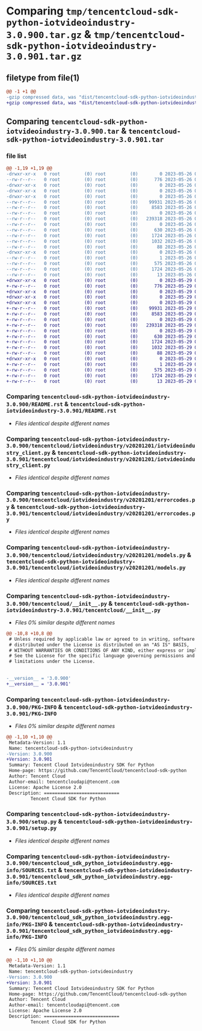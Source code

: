 # Comparing `tmp/tencentcloud-sdk-python-iotvideoindustry-3.0.900.tar.gz` & `tmp/tencentcloud-sdk-python-iotvideoindustry-3.0.901.tar.gz`

## filetype from file(1)

```diff
@@ -1 +1 @@
-gzip compressed data, was "dist/tencentcloud-sdk-python-iotvideoindustry-3.0.900.tar", last modified: Fri May 26 02:21:42 2023, max compression
+gzip compressed data, was "dist/tencentcloud-sdk-python-iotvideoindustry-3.0.901.tar", last modified: Mon May 29 02:30:28 2023, max compression
```

## Comparing `tencentcloud-sdk-python-iotvideoindustry-3.0.900.tar` & `tencentcloud-sdk-python-iotvideoindustry-3.0.901.tar`

### file list

```diff
@@ -1,19 +1,19 @@
-drwxr-xr-x   0 root         (0) root         (0)        0 2023-05-26 02:21:42.000000 tencentcloud-sdk-python-iotvideoindustry-3.0.900/
--rw-r--r--   0 root         (0) root         (0)      776 2023-05-26 02:21:42.000000 tencentcloud-sdk-python-iotvideoindustry-3.0.900/README.rst
-drwxr-xr-x   0 root         (0) root         (0)        0 2023-05-26 02:21:42.000000 tencentcloud-sdk-python-iotvideoindustry-3.0.900/tencentcloud/
-drwxr-xr-x   0 root         (0) root         (0)        0 2023-05-26 02:21:42.000000 tencentcloud-sdk-python-iotvideoindustry-3.0.900/tencentcloud/iotvideoindustry/
-drwxr-xr-x   0 root         (0) root         (0)        0 2023-05-26 02:21:42.000000 tencentcloud-sdk-python-iotvideoindustry-3.0.900/tencentcloud/iotvideoindustry/v20201201/
--rw-r--r--   0 root         (0) root         (0)    99931 2023-05-26 02:21:42.000000 tencentcloud-sdk-python-iotvideoindustry-3.0.900/tencentcloud/iotvideoindustry/v20201201/iotvideoindustry_client.py
--rw-r--r--   0 root         (0) root         (0)     8583 2023-05-26 02:21:42.000000 tencentcloud-sdk-python-iotvideoindustry-3.0.900/tencentcloud/iotvideoindustry/v20201201/errorcodes.py
--rw-r--r--   0 root         (0) root         (0)        0 2023-05-26 02:21:42.000000 tencentcloud-sdk-python-iotvideoindustry-3.0.900/tencentcloud/iotvideoindustry/v20201201/__init__.py
--rw-r--r--   0 root         (0) root         (0)   239318 2023-05-26 02:21:42.000000 tencentcloud-sdk-python-iotvideoindustry-3.0.900/tencentcloud/iotvideoindustry/v20201201/models.py
--rw-r--r--   0 root         (0) root         (0)        0 2023-05-26 02:21:42.000000 tencentcloud-sdk-python-iotvideoindustry-3.0.900/tencentcloud/iotvideoindustry/__init__.py
--rw-r--r--   0 root         (0) root         (0)      630 2023-05-26 02:21:42.000000 tencentcloud-sdk-python-iotvideoindustry-3.0.900/tencentcloud/__init__.py
--rw-r--r--   0 root         (0) root         (0)     1724 2023-05-26 02:21:42.000000 tencentcloud-sdk-python-iotvideoindustry-3.0.900/PKG-INFO
--rw-r--r--   0 root         (0) root         (0)     1032 2023-05-26 02:21:42.000000 tencentcloud-sdk-python-iotvideoindustry-3.0.900/setup.py
--rw-r--r--   0 root         (0) root         (0)       88 2023-05-26 02:21:42.000000 tencentcloud-sdk-python-iotvideoindustry-3.0.900/setup.cfg
-drwxr-xr-x   0 root         (0) root         (0)        0 2023-05-26 02:21:42.000000 tencentcloud-sdk-python-iotvideoindustry-3.0.900/tencentcloud_sdk_python_iotvideoindustry.egg-info/
--rw-r--r--   0 root         (0) root         (0)        1 2023-05-26 02:21:42.000000 tencentcloud-sdk-python-iotvideoindustry-3.0.900/tencentcloud_sdk_python_iotvideoindustry.egg-info/dependency_links.txt
--rw-r--r--   0 root         (0) root         (0)      575 2023-05-26 02:21:42.000000 tencentcloud-sdk-python-iotvideoindustry-3.0.900/tencentcloud_sdk_python_iotvideoindustry.egg-info/SOURCES.txt
--rw-r--r--   0 root         (0) root         (0)     1724 2023-05-26 02:21:42.000000 tencentcloud-sdk-python-iotvideoindustry-3.0.900/tencentcloud_sdk_python_iotvideoindustry.egg-info/PKG-INFO
--rw-r--r--   0 root         (0) root         (0)       13 2023-05-26 02:21:42.000000 tencentcloud-sdk-python-iotvideoindustry-3.0.900/tencentcloud_sdk_python_iotvideoindustry.egg-info/top_level.txt
+drwxr-xr-x   0 root         (0) root         (0)        0 2023-05-29 02:30:28.000000 tencentcloud-sdk-python-iotvideoindustry-3.0.901/
+-rw-r--r--   0 root         (0) root         (0)      776 2023-05-29 02:30:27.000000 tencentcloud-sdk-python-iotvideoindustry-3.0.901/README.rst
+drwxr-xr-x   0 root         (0) root         (0)        0 2023-05-29 02:30:28.000000 tencentcloud-sdk-python-iotvideoindustry-3.0.901/tencentcloud/
+drwxr-xr-x   0 root         (0) root         (0)        0 2023-05-29 02:30:28.000000 tencentcloud-sdk-python-iotvideoindustry-3.0.901/tencentcloud/iotvideoindustry/
+drwxr-xr-x   0 root         (0) root         (0)        0 2023-05-29 02:30:28.000000 tencentcloud-sdk-python-iotvideoindustry-3.0.901/tencentcloud/iotvideoindustry/v20201201/
+-rw-r--r--   0 root         (0) root         (0)    99931 2023-05-29 02:30:27.000000 tencentcloud-sdk-python-iotvideoindustry-3.0.901/tencentcloud/iotvideoindustry/v20201201/iotvideoindustry_client.py
+-rw-r--r--   0 root         (0) root         (0)     8583 2023-05-29 02:30:27.000000 tencentcloud-sdk-python-iotvideoindustry-3.0.901/tencentcloud/iotvideoindustry/v20201201/errorcodes.py
+-rw-r--r--   0 root         (0) root         (0)        0 2023-05-29 02:30:27.000000 tencentcloud-sdk-python-iotvideoindustry-3.0.901/tencentcloud/iotvideoindustry/v20201201/__init__.py
+-rw-r--r--   0 root         (0) root         (0)   239318 2023-05-29 02:30:27.000000 tencentcloud-sdk-python-iotvideoindustry-3.0.901/tencentcloud/iotvideoindustry/v20201201/models.py
+-rw-r--r--   0 root         (0) root         (0)        0 2023-05-29 02:30:28.000000 tencentcloud-sdk-python-iotvideoindustry-3.0.901/tencentcloud/iotvideoindustry/__init__.py
+-rw-r--r--   0 root         (0) root         (0)      630 2023-05-29 02:30:27.000000 tencentcloud-sdk-python-iotvideoindustry-3.0.901/tencentcloud/__init__.py
+-rw-r--r--   0 root         (0) root         (0)     1724 2023-05-29 02:30:28.000000 tencentcloud-sdk-python-iotvideoindustry-3.0.901/PKG-INFO
+-rw-r--r--   0 root         (0) root         (0)     1032 2023-05-29 02:30:27.000000 tencentcloud-sdk-python-iotvideoindustry-3.0.901/setup.py
+-rw-r--r--   0 root         (0) root         (0)       88 2023-05-29 02:30:28.000000 tencentcloud-sdk-python-iotvideoindustry-3.0.901/setup.cfg
+drwxr-xr-x   0 root         (0) root         (0)        0 2023-05-29 02:30:28.000000 tencentcloud-sdk-python-iotvideoindustry-3.0.901/tencentcloud_sdk_python_iotvideoindustry.egg-info/
+-rw-r--r--   0 root         (0) root         (0)        1 2023-05-29 02:30:28.000000 tencentcloud-sdk-python-iotvideoindustry-3.0.901/tencentcloud_sdk_python_iotvideoindustry.egg-info/dependency_links.txt
+-rw-r--r--   0 root         (0) root         (0)      575 2023-05-29 02:30:28.000000 tencentcloud-sdk-python-iotvideoindustry-3.0.901/tencentcloud_sdk_python_iotvideoindustry.egg-info/SOURCES.txt
+-rw-r--r--   0 root         (0) root         (0)     1724 2023-05-29 02:30:28.000000 tencentcloud-sdk-python-iotvideoindustry-3.0.901/tencentcloud_sdk_python_iotvideoindustry.egg-info/PKG-INFO
+-rw-r--r--   0 root         (0) root         (0)       13 2023-05-29 02:30:28.000000 tencentcloud-sdk-python-iotvideoindustry-3.0.901/tencentcloud_sdk_python_iotvideoindustry.egg-info/top_level.txt
```

### Comparing `tencentcloud-sdk-python-iotvideoindustry-3.0.900/README.rst` & `tencentcloud-sdk-python-iotvideoindustry-3.0.901/README.rst`

 * *Files identical despite different names*

### Comparing `tencentcloud-sdk-python-iotvideoindustry-3.0.900/tencentcloud/iotvideoindustry/v20201201/iotvideoindustry_client.py` & `tencentcloud-sdk-python-iotvideoindustry-3.0.901/tencentcloud/iotvideoindustry/v20201201/iotvideoindustry_client.py`

 * *Files identical despite different names*

### Comparing `tencentcloud-sdk-python-iotvideoindustry-3.0.900/tencentcloud/iotvideoindustry/v20201201/errorcodes.py` & `tencentcloud-sdk-python-iotvideoindustry-3.0.901/tencentcloud/iotvideoindustry/v20201201/errorcodes.py`

 * *Files identical despite different names*

### Comparing `tencentcloud-sdk-python-iotvideoindustry-3.0.900/tencentcloud/iotvideoindustry/v20201201/models.py` & `tencentcloud-sdk-python-iotvideoindustry-3.0.901/tencentcloud/iotvideoindustry/v20201201/models.py`

 * *Files identical despite different names*

### Comparing `tencentcloud-sdk-python-iotvideoindustry-3.0.900/tencentcloud/__init__.py` & `tencentcloud-sdk-python-iotvideoindustry-3.0.901/tencentcloud/__init__.py`

 * *Files 0% similar despite different names*

```diff
@@ -10,8 +10,8 @@
 # Unless required by applicable law or agreed to in writing, software
 # distributed under the License is distributed on an "AS IS" BASIS,
 # WITHOUT WARRANTIES OR CONDITIONS OF ANY KIND, either express or implied.
 # See the License for the specific language governing permissions and
 # limitations under the License.
 
 
-__version__ = '3.0.900'
+__version__ = '3.0.901'
```

### Comparing `tencentcloud-sdk-python-iotvideoindustry-3.0.900/PKG-INFO` & `tencentcloud-sdk-python-iotvideoindustry-3.0.901/PKG-INFO`

 * *Files 0% similar despite different names*

```diff
@@ -1,10 +1,10 @@
 Metadata-Version: 1.1
 Name: tencentcloud-sdk-python-iotvideoindustry
-Version: 3.0.900
+Version: 3.0.901
 Summary: Tencent Cloud Iotvideoindustry SDK for Python
 Home-page: https://github.com/TencentCloud/tencentcloud-sdk-python
 Author: Tencent Cloud
 Author-email: tencentcloudapi@tencent.com
 License: Apache License 2.0
 Description: ============================
         Tencent Cloud SDK for Python
```

### Comparing `tencentcloud-sdk-python-iotvideoindustry-3.0.900/setup.py` & `tencentcloud-sdk-python-iotvideoindustry-3.0.901/setup.py`

 * *Files identical despite different names*

### Comparing `tencentcloud-sdk-python-iotvideoindustry-3.0.900/tencentcloud_sdk_python_iotvideoindustry.egg-info/SOURCES.txt` & `tencentcloud-sdk-python-iotvideoindustry-3.0.901/tencentcloud_sdk_python_iotvideoindustry.egg-info/SOURCES.txt`

 * *Files identical despite different names*

### Comparing `tencentcloud-sdk-python-iotvideoindustry-3.0.900/tencentcloud_sdk_python_iotvideoindustry.egg-info/PKG-INFO` & `tencentcloud-sdk-python-iotvideoindustry-3.0.901/tencentcloud_sdk_python_iotvideoindustry.egg-info/PKG-INFO`

 * *Files 0% similar despite different names*

```diff
@@ -1,10 +1,10 @@
 Metadata-Version: 1.1
 Name: tencentcloud-sdk-python-iotvideoindustry
-Version: 3.0.900
+Version: 3.0.901
 Summary: Tencent Cloud Iotvideoindustry SDK for Python
 Home-page: https://github.com/TencentCloud/tencentcloud-sdk-python
 Author: Tencent Cloud
 Author-email: tencentcloudapi@tencent.com
 License: Apache License 2.0
 Description: ============================
         Tencent Cloud SDK for Python
```

